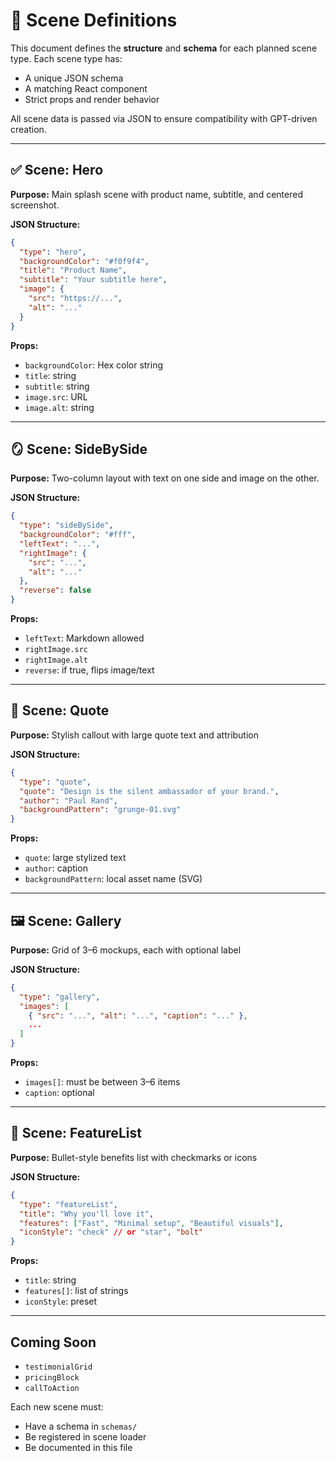 # 📐 Scene Definitions

This document defines the **structure** and **schema** for each planned scene type. Each scene type has:

* A unique JSON schema
* A matching React component
* Strict props and render behavior

All scene data is passed via JSON to ensure compatibility with GPT-driven creation.

---

## ✅ Scene: Hero

**Purpose:** Main splash scene with product name, subtitle, and centered screenshot.

**JSON Structure:**

```json
{
  "type": "hero",
  "backgroundColor": "#f0f9f4",
  "title": "Product Name",
  "subtitle": "Your subtitle here",
  "image": {
    "src": "https://...",
    "alt": "..."
  }
}
```

**Props:**

* `backgroundColor`: Hex color string
* `title`: string
* `subtitle`: string
* `image.src`: URL
* `image.alt`: string

---

## 🪞 Scene: SideBySide

**Purpose:** Two-column layout with text on one side and image on the other.

**JSON Structure:**

```json
{
  "type": "sideBySide",
  "backgroundColor": "#fff",
  "leftText": "...",
  "rightImage": {
    "src": "...",
    "alt": "..."
  },
  "reverse": false
}
```

**Props:**

* `leftText`: Markdown allowed
* `rightImage.src`
* `rightImage.alt`
* `reverse`: if true, flips image/text

---

## 💬 Scene: Quote

**Purpose:** Stylish callout with large quote text and attribution

**JSON Structure:**

```json
{
  "type": "quote",
  "quote": "Design is the silent ambassador of your brand.",
  "author": "Paul Rand",
  "backgroundPattern": "grunge-01.svg"
}
```

**Props:**

* `quote`: large stylized text
* `author`: caption
* `backgroundPattern`: local asset name (SVG)

---

## 🖼️ Scene: Gallery

**Purpose:** Grid of 3–6 mockups, each with optional label

**JSON Structure:**

```json
{
  "type": "gallery",
  "images": [
    { "src": "...", "alt": "...", "caption": "..." },
    ...
  ]
}
```

**Props:**

* `images[]`: must be between 3–6 items
* `caption`: optional

---

## 🧠 Scene: FeatureList

**Purpose:** Bullet-style benefits list with checkmarks or icons

**JSON Structure:**

```json
{
  "type": "featureList",
  "title": "Why you'll love it",
  "features": ["Fast", "Minimal setup", "Beautiful visuals"],
  "iconStyle": "check" // or "star", "bolt"
}
```

**Props:**

* `title`: string
* `features[]`: list of strings
* `iconStyle`: preset

---

## Coming Soon

* `testimonialGrid`
* `pricingBlock`
* `callToAction`

Each new scene must:

* Have a schema in `schemas/`
* Be registered in scene loader
* Be documented in this file
